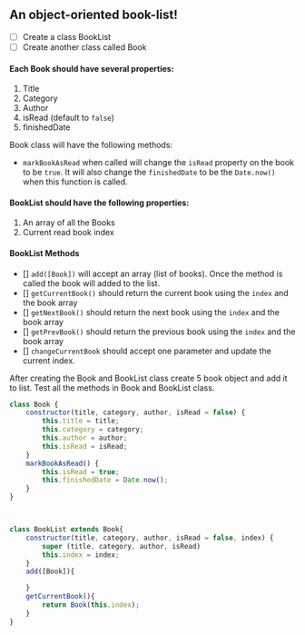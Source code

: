 ## An object-oriented book-list!

- [ ] Create a class BookList
- [ ] Create another class called Book

#### Each Book should have several properties:

1. Title
2. Category
3. Author
4. isRead (default to `false`)
5. finishedDate

Book class will have the following methods:

- `markBookAsRead` when called will change the `isRead` property on the book to be `true`. It will also change the `finishedDate` to be the `Date.now()` when this function is called.

#### BookList should have the following properties:

1. An array of all the Books
2. Current read book index

#### BookList Methods

- [] `add([Book])` will accept an array (list of books). Once the method is called the book will added to the list.
- [] `getCurrentBook()` should return the current book using the `index` and the book array
- [] `getNextBook()` should return the next book using the `index` and the book array
- [] `getPrevBook()` should return the previous book using the `index` and the book array
- [] `changeCurrentBook` should accept one parameter and update the current index.

After creating the Book and BookList class create 5 book object and add it to list. Test all the methods in Book and BookList class.

```js
class Book {
    constructor(title, category, author, isRead = false) {
        this.title = title;
        this.category = category;
        this.author = author;
        this.isRead = isRead;
    }
    markBookAsRead() {
        this.isRead = true;
        this.finishedDate = Date.now();
    }    
}



class BookList extends Book{
    constructor(title, category, author, isRead = false, index) {
        super (title, category, author, isRead)
        this.index = index;
    }
    add([Book]){

    }
    getCurrentBook(){
        return Book(this.index);
    }
}
```